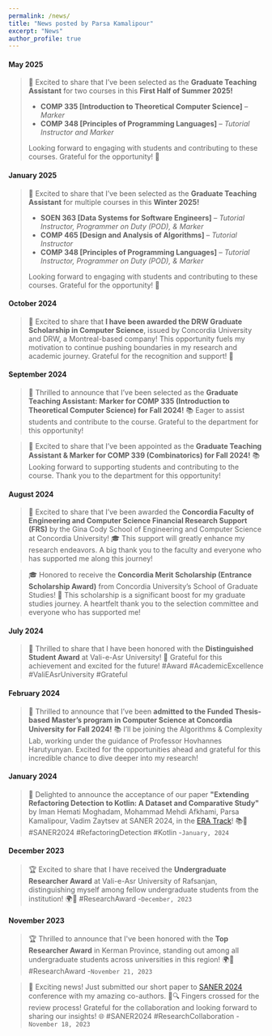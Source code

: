```yaml
---
permalink: /news/
title: "News posted by Parsa Kamalipour"
excerpt: "News"
author_profile: true
---
```


<!-- # NEWS -->

#### May 2025
> 🎉 Excited to share that I’ve been selected as the **Graduate Teaching Assistant** for two courses in this **First Half of Summer 2025!**  
>  
> - **COMP 335 [Introduction to Theoretical Computer Science]** – *Marker*  
> - **COMP 348 [Principles of Programming Languages]** – *Tutorial Instructor and Marker*  
>  
> Looking forward to engaging with students and contributing to these courses. Grateful for the opportunity! 🚀

#### January 2025
> 🎉 Excited to share that I’ve been selected as the **Graduate Teaching Assistant** for multiple courses in this **Winter 2025!**  
>  
> - **SOEN 363 [Data Systems for Software Engineers]** – *Tutorial Instructor, Programmer on Duty (POD), & Marker*  
> - **COMP 465 [Design and Analysis of Algorithms]** – *Tutorial Instructor*  
> - **COMP 348 [Principles of Programming Languages]** – *Tutorial Instructor, Programmer on Duty (POD), & Marker*  
>  
> Looking forward to engaging with students and contributing to these courses. Grateful for the opportunity! 🚀

<!-- #### December 2024
> Excited to announce that our research **“Cross-Language Refactoring Detection: Bridging Gaps with Pre-trained Language Models”** has been **<u>submitted to The Journal of Systems & Software!</u>** A big thank you to my previous research team for their dedication—looking forward to the next steps! 🚀 -->

#### October 2024
> 🎉 Excited to share that **I have been awarded the DRW Graduate Scholarship in Computer Science**, issued by Concordia University and DRW, a Montreal-based company! This opportunity fuels my motivation to continue pushing boundaries in my research and academic journey. Grateful for the recognition and support! 🚀

#### September 2024
> 🎉 Thrilled to announce that I’ve been selected as the **Graduate Teaching Assistant: Marker for COMP 335 (Introduction to Theoretical Computer Science) for Fall 2024!** 📚 Eager to assist students and contribute to the course. Grateful to the department for this opportunity!

> 🎉 Excited to share that I’ve been appointed as the **Graduate Teaching Assistant & Marker for COMP 339 (Combinatorics) for Fall 2024!** 📚 Looking forward to supporting students and contributing to the course. Thank you to the department for this opportunity!

#### August 2024
> 🌟 Excited to share that I’ve been awarded the **Concordia Faculty of Engineering and Computer Science Financial Research Support (FRS)** by the Gina Cody School of Engineering and Computer Science at Concordia University! 🎓 This support will greatly enhance my research endeavors. A big thank you to the faculty and everyone who has supported me along this journey! 

> 🎓 Honored to receive the **Concordia Merit Scholarship (Entrance Scholarship Award)** from Concordia University’s School of Graduate Studies! 🌟 This scholarship is a significant boost for my graduate studies journey. A heartfelt thank you to the selection committee and everyone who has supported me!

#### July 2024
> 🎉 Thrilled to share that I have been honored with the **Distinguished Student Award** at Vali-e-Asr University! 🌟 Grateful for this achievement and excited for the future! #Award #AcademicExcellence #ValiEAsrUniversity #Grateful 

#### February 2024
> 🚀 Thrilled to announce that I’ve been **admitted to the Funded Thesis-based Master’s program in Computer Science at Concordia University for Fall 2024!** 📚 I’ll be joining the Algorithms & Complexity Lab, working under the guidance of Professor Hovhannes Harutyunyan. Excited for the opportunities ahead and grateful for this incredible chance to dive deeper into my research!


#### January 2024
> 🚀 Delighted to announce the acceptance of our paper **"Extending Refactoring Detection to Kotlin: A Dataset and Comparative Study"** by Iman Hemati Moghadam, Mohammad Mehdi Afkhami, Parsa Kamalipour, Vadim Zaytsev at SANER 2024, in the [ERA Track](https://conf.researchr.org/track/saner-2024/saner-2024-early-research-achievement--era--track-)! 📚🚀 #SANER2024 #RefactoringDetection #Kotlin -`January, 2024`

#### December 2023
> 🏆 Excited to share that I have received the **Undergraduate Researcher Award** at Vali-e-Asr University of Rafsanjan, distinguishing myself among fellow undergraduate students from the institution! 🌍🚀 #ResearchAward -`December, 2023`

#### November 2023
> 🏆 Thrilled to announce that I've been honored with the **Top Researcher Award** in Kerman Province, standing out among all undergraduate students across universities in this region! 🌍🚀 #ResearchAward -`November 21, 2023`

> 🚀 Exciting news! Just submitted our short paper to [SANER 2024](https://conf.researchr.org/home/saner-2024) conference with my amazing co-authors. 📑🔍 Fingers crossed for the review process! Grateful for the collaboration and looking forward to sharing our insights! 🌐 #SANER2024 #ResearchCollaboration -`November 18, 2023`


